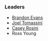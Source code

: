 ### Leaders

* [Brandon Evans](mailto:brandon.evans@owasp.org)
* [Joel Tomassini](mailto:joel.tomassini@owasp.org)
* [Casey Rosini](mailto:casey.rosini@owasp.org)
* Ross Young
